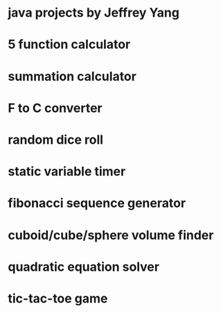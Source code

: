 # java projects by Jeffrey Yang
# 5 function calculator
# summation calculator
# F to C converter
# random dice roll
# static variable timer
# fibonacci sequence generator
# cuboid/cube/sphere volume finder
# quadratic equation solver
# tic-tac-toe game
